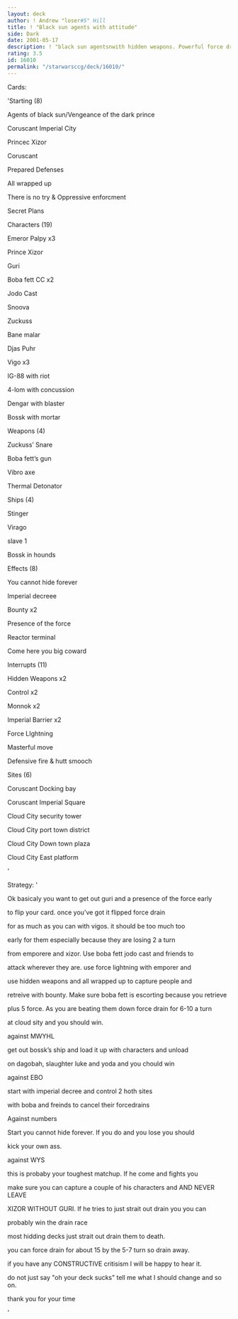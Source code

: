 ```yaml
---
layout: deck
author: ! Andrew "loser#5" Hill
title: ! "Black sun agents with attitude"
side: Dark
date: 2001-05-17
description: ! "black sun agentsnwith hidden weapons. Powerful force drain and just plain power"
rating: 3.5
id: 16010
permalink: "/starwarsccg/deck/16010/"
---
```

Cards: 

'Starting (8)

Agents of black sun/Vengeance of the dark prince

Coruscant Imperial City

Princec Xizor

Coruscant

Prepared Defenses

All wrapped up

There is no try & Oppressive enforcment

Secret Plans


Characters (19)

Emeror Palpy x3

Prince Xizor

Guri

Boba fett CC x2

Jodo Cast

Snoova

Zuckuss

Bane malar

Djas Puhr

Vigo x3

IG-88 with riot

4-lom with concussion

Dengar with blaster

Bossk with mortar


Weapons (4)

Zuckuss’ Snare

Boba fett’s gun

Vibro axe

Thermal Detonator


Ships (4)

Stinger

Virago

slave 1

Bossk in hounds


Effects (8)

You cannot hide forever

Imperial decreee

Bounty x2

Presence of the force

Reactor terminal

Come here you big coward


Interrupts (11)

Hidden Weapons x2 

Control x2

Monnok x2

Imperial Barrier x2

Force LIghtning

Masterful move

Defensive fire & hutt smooch


Sites (6)

Coruscant Docking bay

Coruscant Imperial Square

Cloud City security tower

Cloud City port town district 

Cloud City Down town plaza

Cloud City East platform




'

Strategy: '

Ok basicaly you want to get out guri and a presence of the force early 

to flip your card. once you’ve got it flipped force drain

for as much as you can with vigos. it should be too much too

early for them especially because they are losing 2 a turn 

from emporere and xizor. Use boba fett jodo cast and friends to

attack wherever they are. use force lightning with emporer and

use hidden weapons and all wrapped up to capture people and 

retreive with bounty. Make sure boba fett is escorting because you retrieve

plus 5 force. As you are beating them down force drain for 6-10 a turn

at cloud sity and you should win.


against MWYHL

get out bossk’s ship and load it up with characters and unload

on dagobah, slaughter luke and yoda and you chould win


against EBO

start with imperial decree and control 2 hoth sites

with boba and freinds to cancel their forcedrains


Against numbers

Start you cannot hide forever. If you do and you lose you should

kick your own ass.


against WYS

this is probaby your toughest matchup. If he come and fights you

make sure you can capture a couple of his characters and AND NEVER LEAVE

XIZOR WITHOUT GURI. If he tries to just strait out drain you you can 

probably win the drain race


most hidding decks just strait out drain them to death.

you can force drain for about 15 by the 5-7 turn so drain away.


if you have any CONSTRUCTIVE critisism I will be happy to hear it.

do not just say "oh your deck sucks" tell me what I should change and so on.


thank you for your time



'
